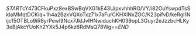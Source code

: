 $START$cY473CFkuPxz8exBSwBqVXG1kE43U/pxvhhhRO/VY/i82OuYswpdTsSklaMMqtDCKiq+1h4a2BzkVQXoTxz71x7aFurCKHXlNxZOC/K23pifvD/keRgl1Nijc15OTBLo9iR8yrPewI9Ncx7JklJvIHNwiduchKH039opL3Guyr2eJzzbcHLKy3eBjAkcYUoKh2YXk5J4p6kz6RdMsQ78Wg==$END$